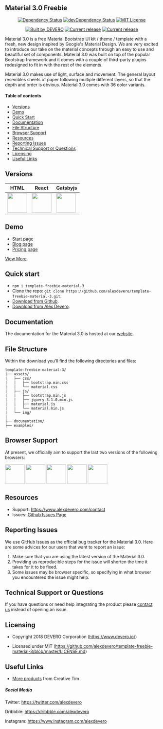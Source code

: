 ## Material 3.0 Freebie

<p align="center">
  <a href="https://david-dm.org/alexdevero/template-freebie-material-3"><img alt="Dependency Status" src="https://david-dm.org/alexdevero/template-freebie-material-3.svg?style=flat"></a>
  <a href="https://david-dm.org/alexdevero/template-freebie-material-3?type=dev"><img alt="devDependency Status" src="https://david-dm.org/alexdevero/template-freebie-material-3/dev-status.svg?style=flat"></a>
  <a href="http://opensource.org/licenses/MIT"><img alt="MIT License" src="https://badgen.net/badge/license/MIT/blue"></a>
</p>

<p align="center">
  <a href="https://alexdevero.com"><img alt="Built by DEVERO" src="https://badgen.net/badge/Built%20by/DEVERO/d30320"></a>
  <a href="https://github.com/alexdevero/template-freebie-material-3/releases"><img alt="Current release" src="https://badgen.net/github/release/alexdevero/template-freebie-material-3"></a>
  <a href="https://twitter.com/intent/tweet?url=https%3A%2F%2Fgithub.com%2Falexdevero%2Ftemplate-freebie-material-3&amp;text=Check%20out%20this%20awesome%20Material%20UI%20kit%20%2F%20theme%20%2F%20template%20Freebie%20on%20Github!&amp;hashtags=webdesign%2Cfreebie%2Cdesign"><img alt="Current release" src="https://badgen.net/badge//twitter?icon=twitter"></a>
</p>

Material 3.0 is a free Material Bootstrap UI kit / theme / template with a fresh, new design inspired by Google's Material Design. We are very excited to introduce our take on the material concepts through an easy to use and beautiful set of components. Material 3.0 was built on top of the popular Bootstrap framework and it comes with a couple of third-party plugins redesigned to fit in with the rest of the elements.

Material 3.0 makes use of light, surface and movement. The general layout resembles sheets of paper following multiple different layers, so that the depth and order is obvious. Material 3.0 comes with 36 color variants.

#### Table of contents

* [Versions](#versions)
* [Demo](#demo)
* [Quick Start](#quick-start)
* [Documentation](#documentation)
* [File Structure](#file-structure)
* [Browser Support](#browser-support)
* [Resources](#resources)
* [Reporting Issues](#reporting-issues)
* [Technical Support or Questions](#technical-support-or-questions)
* [Licensing](#licensing)
* [Useful Links](#useful-links)

## Versions

| HTML | React | Gatsbyjs|
| --- | --- | --- |
| <img src="https://raw.githubusercontent.com/alexdevero/template-freebie-material-3/master/_docs/logo-html.png" width="64" height="64" /> | <img src="https://raw.githubusercontent.com/alexdevero/template-freebie-material-3/master/_docs/logo-react.png" width="64" height="64" />  | <img src="https://raw.githubusercontent.com/alexdevero/template-freebie-material-3/master/_docs/logo-gatsbyjs.png" width="64" height="64" /> |

## Demo

- [Start page](https://index.html)
- [Blog page](https://blog.html)
- [Pricing page ](https://pricing.html)

[View More](https://.html).


## Quick start

- `npm i template-freebie-material-3`
- Clone the repo: `git clone https://github.com/alexdevero/template-freebie-material-3.git`.
- [Download from Github](https://github.com/alexdevero/template-freebie-material-3/archive/master.zip).
- [Download from Alex Devero](https://www.alexdevero.com/product/template-freebie-material-3).

## Documentation

The documentation for the Material 3.0 is hosted at our [website](https://demos.alexdevero.com/template-freebie-material-3/docs/index.html).

## File Structure

Within the download you'll find the following directories and files:

```
template-freebie-material-3/
├── assets/
|   ├── css/
|   |   ├── bootstrap.min.css
|   |   └── material.css
|   ├── js/
|   |   ├── bootstrap.min.js
|   |   ├── jquery-3.1.0.min.js
|   |   ├── material.js
|   |   └── material.min.js
|   └── img/
|
├── documentation/
├── examples/

```

## Browser Support

At present, we officially aim to support the last two versions of the following browsers:

<img src="https://s3.amazonaws.com/creativetim_bucket/github/browser/chrome.png" width="64" height="64"> <img src="https://s3.amazonaws.com/creativetim_bucket/github/browser/firefox.png" width="64" height="64"> <img src="https://s3.amazonaws.com/creativetim_bucket/github/browser/edge.png" width="64" height="64"> <img src="https://s3.amazonaws.com/creativetim_bucket/github/browser/safari.png" width="64" height="64"> <img src="https://s3.amazonaws.com/creativetim_bucket/github/browser/opera.png" width="64" height="64">

## Resources
<!-- - Demo: <https://demos.alexdevero.com/alexdeveroindex.html> -->
<!-- - Download Page: <https://www.alexdevero.com/product/template-freebie-material-3> -->
<!-- - Documentation: <https://demos.alexdevero.com/template-freebie-material-3/docs/index.html> -->
<!-- - License Agreement: <https://www.alexdevero.com/license> -->
- Support: <https://www.alexdevero.com/contact>
- Issues: [Github Issues Page](https://github.com/alexdevero/template-freebie-material-3/issues)

## Reporting Issues

We use GitHub Issues as the official bug tracker for the Material 3.0. Here are some advices for our users that want to report an issue:

1. Make sure that you are using the latest version of the Material 3.0.
2. Providing us reproducible steps for the issue will shorten the time it takes for it to be fixed.
3. Some issues may be browser specific, so specifying in what browser you encountered the issue might help.

## Technical Support or Questions

If you have questions or need help integrating the product please [contact us](https://www.alexdevero.com/contact) instead of opening an issue.

## Licensing

- Copyright 2018 DEVERO Corporation (https://www.devero.io/)

- Licensed under MIT (https://github.com/alexdevero/template-freebie-material-3/blob/master/LICENSE.md)

## Useful Links

- [More products](https://www.creativemarket.com/alexdevero) from Creative Tim

##### Social Media

Twitter: <https://twitter.com/alexdevero>

<!-- Facebook: <https://www.facebook.com/devero> -->

Dribbble: <https://dribbble.com/alexdevero>

Instagram: <https://www.instagram.com/alexdevero>

